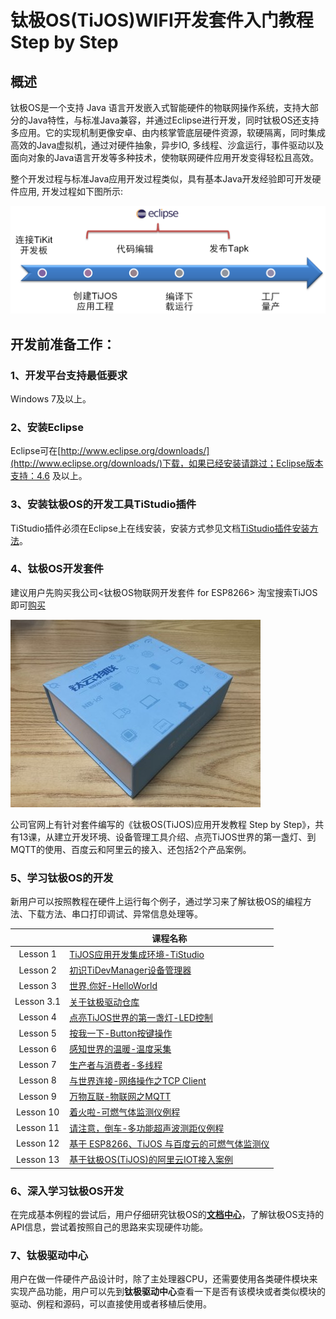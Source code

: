 # 钛极OS(TiJOS)WIFI开发套件入门教程 Step by Step

## 概述

钛极OS是一个支持 Java 语言开发嵌入式智能硬件的物联网操作系统，支持大部分的Java特性，与标准Java兼容，并通过Eclipse进行开发，同时钛极OS还支持多应用。它的实现机制更像安卓、由内核掌管底层硬件资源，软硬隔离，同时集成高效的Java虚拟机，通过对硬件抽象，异步IO, 多线程、沙盒运行，事件驱动以及面向对象的Java语言开发等多种技术，使物联网硬件应用开发变得轻松且高效。

整个开发过程与标准Java应用开发过程类似，具有基本Java开发经验即可开发硬件应用, 开发过程如下图所示:

![1523584920885](./img/DevProcess.png)

## 开发前准备工作：

### 1、开发平台支持最低要求

Windows 7及以上。

### 2、安装Eclipse

Eclipse可在[http://www.eclipse.org/downloads/](http://www.eclipse.org/downloads/)下载，如果已经安装请跳过；Eclipse版本支持：4.6 及以上。

### 3、安装钛极OS的开发工具TiStudio插件

TiStudio插件必须在Eclipse上在线安装，安装方式参见文档[TiStudio插件安装方法](http://dev.tijos.net/setup/tijos_application_devsuite_setup/)。

### 4、钛极OS开发套件

建议用户先购买我公司<钛极OS物联网开发套件 for ESP8266>
淘宝搜索TiJOS即可[购买](https://shop423269048.taobao.com/)

![tikit-suite](.\img\TiKit-Suite.png)

公司官网上有针对套件编写的《钛极OS(TiJOS)应用开发教程 Step by Step》，共有13课，从建立开发环境、设备管理工具介绍、点亮TiJOS世界的第一盏灯、到MQTT的使用、百度云和阿里云的接入、还包括2个产品案例。

### 5、学习钛极OS的开发

新用户可以按照教程在硬件上运行每个例子，通过学习来了解钛极OS的编程方法、下载方法、串口打印调试、异常信息处理等。

|           | 课程名称                                                     |
| :-------: | ------------------------------------------------------------ |
| Lesson 1  | [TiJOS应用开发集成环境-TiStudio](./step1-enviornment_setup/about_tistudio.md) |
| Lesson 2  | [初识TiDevManager设备管理器](./step2-device_manager/about_tidevmanager.md) |
| Lesson 3  | [世界,你好-HelloWorld](./step3-helloworld/hello_world.md) |
| Lesson 3.1  | [关于钛极驱动仓库](./step3.1-driver_library/tijos_driver_library.md) |
| Lesson 4  | [点亮TiJOS世界的第一盏灯-LED控制](step4-LED/turn_on_led.md) |
| Lesson 5  | [按我一下-Button按键操作](step5-button/press_me_button.md) |
| Lesson 6  | [感知世界的温暖-温度采集](step6-temperature/get_temperature.md) |
| Lesson 7  | [生产者与消费者-多线程](./step7-mutithread/multi_thread.md) |
| Lesson 8  | [与世界连接-网络操作之TCP Client](./step8-network-tcp_client/connect_world_tcpclient.md) |
| Lesson 9  | [万物互联-物联网之MQTT](./step9-mqtt-iot/iot_mqtt.md) |
| Lesson 10 | [着火啦-可燃气体监测仪例程](./step10-gas-monitoring/gas_monitoring.md)                                    |
| Lesson 11 | [请注意，倒车-多功能超声波测距仪例程](./step11-range-detection/range_detection.md)                         |
| Lesson 12 | [基于 ESP8266、TiJOS 与百度云的可燃气体监测仪](./step12-baidu-iot/baidu_iot_gas_monitoring.md)                 |
| Lesson 13 | [基于钛极OS(TiJOS)的阿里云IOT接入案例](./step13-ali-iot/ali_iot_connection.md)                         |

### 6、深入学习钛极OS开发

在完成基本例程的尝试后，用户仔细研究钛极OS的[**文档中心**](http://dev.tijos.net/docstore/)，了解钛极OS支持的API信息，尝试着按照自己的思路来实现硬件功能。

### 7、钛极驱动中心

用户在做一件硬件产品设计时，除了主处理器CPU，还需要使用各类硬件模块来实现产品功能，用户可以先到**钛极驱动中心**查看一下是否有该模块或者类似模块的驱动、例程和源码，可以直接使用或者移植后使用。
